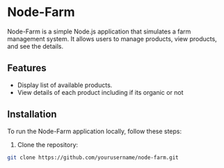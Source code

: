 # Node-Farm

Node-Farm is a simple Node.js application that simulates a farm management system. It allows users to manage products, view products, and see the details.


## Features

- Display list of available products.
- View details of each product including if its organic or not

## Installation

To run the Node-Farm application locally, follow these steps:

1. Clone the repository:

```bash
git clone https://github.com/yourusername/node-farm.git

